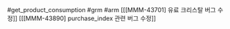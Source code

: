 #get_product_consumption #grm #arm
[[[MMM-43701] 유료 크리스탈 버그 수정]]
[[[MMM-43890] purchase_index 관련 버그 수정]]